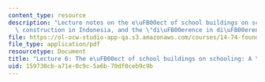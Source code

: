 ```yaml
---
content_type: resource
description: "Lecture notes on the e\uFB00ect of school buildings on schooling, school\
  \ construction in Indonesia, and the \"di\uFB00erence in di\uFB00erences\" methodology."
file: https://ol-ocw-studio-app-qa.s3.amazonaws.com/courses/14-74-foundations-of-development-policy-spring-2009/159730cba71e0c9c5a6b70df0ceb9c9b_MIT14_74s09_lec06.pdf
file_type: application/pdf
resourcetype: Document
title: "Lecture 6: The e\uFB00ect of school buildings on schooling: A \"natural  experiment\""
uid: 159730cb-a71e-0c9c-5a6b-70df0ceb9c9b
---
```


